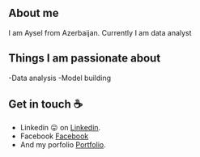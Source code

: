 
## About me

I am Aysel from Azerbaijan. Currently I am data analyst


## Things I am passionate about

-Data analysis
-Model building

## Get in touch :coffee:

- Linkedin :stuck_out_tongue: on [Linkedin](https://www.linkedin.com/in/jafarzadeaysel/).
- Facebook [Facebook](https://www.facebook.com/ice.zade/)
- And my porfolio [Portfolio](https://jafarzadeaysel.github.io/Aysel_Portfolio/).

<!--
**JafarzadeAysel/JafarzadeAysel** is a ✨ _special_ ✨ repository because its `README.md` (this file) appears on your GitHub profile.

Here are some ideas to get you started:

- 🔭 I’m currently working on ...
- 🌱 I’m currently learning ...
- 👯 I’m looking to collaborate on ...
- 🤔 I’m looking for help with ...
- 💬 Ask me about ...
- 📫 How to reach me: ...
- 😄 Pronouns: ...
- ⚡ Fun fact: ...
-->
